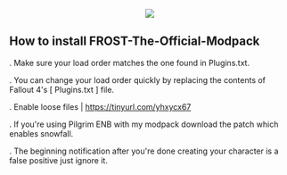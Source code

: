 <p align="center">
	<img src="https://i.postimg.cc/wMh0fB4L/1.png/" />
                                                                                                                                      
## How to install FROST-The-Official-Modpack 

. Make sure your load order matches the one found in Plugins.txt.

. You can change your load order quickly by replacing the contents of Fallout 4's [ Plugins.txt ] file.

. Enable loose files | https://tinyurl.com/yhxycx67

. If you're using Pilgrim ENB with my modpack download the patch which enables snowfall.

. The beginning notification after you're done creating your character is a false positive just ignore it.
